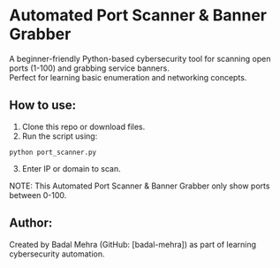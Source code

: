 # Automated Port Scanner & Banner Grabber

A beginner-friendly Python-based cybersecurity tool for scanning open ports (1-100) and grabbing service banners.  
Perfect for learning basic enumeration and networking concepts.  

## How to use:
1. Clone this repo or download files.  
2. Run the script using:  
```
python port_scanner.py
```
3. Enter IP or domain to scan.  

NOTE: This Automated Port Scanner & Banner Grabber only show ports between 0-100.
## Author:
Created by Badal Mehra (GitHub: [badal-mehra]) as part of learning cybersecurity automation.
